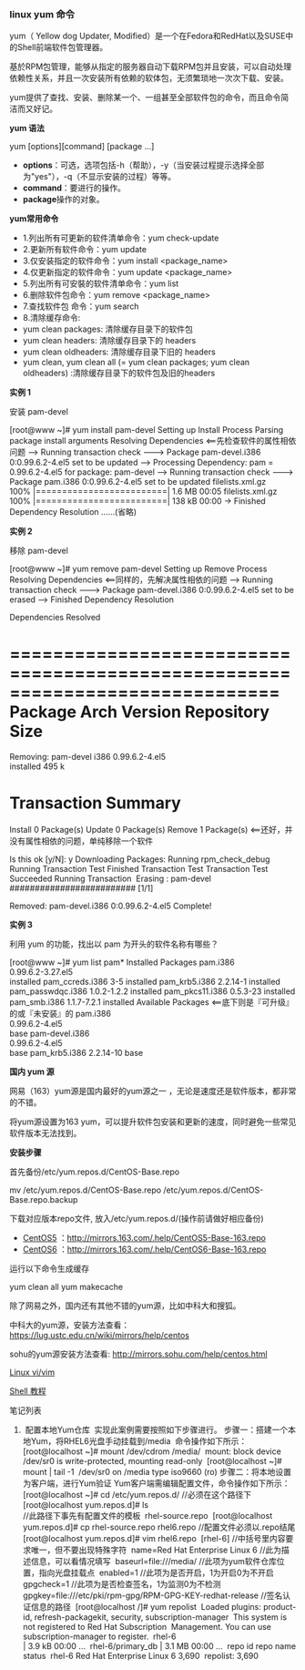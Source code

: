 ###  linux yum 命令

yum（ Yellow dog Updater, Modified）是一个在Fedora和RedHat以及SUSE中的Shell前端软件包管理器。

基於RPM包管理，能够从指定的服务器自动下载RPM包并且安装，可以自动处理依赖性关系，并且一次安装所有依赖的软体包，无须繁琐地一次次下载、安装。

yum提供了查找、安装、删除某一个、一组甚至全部软件包的命令，而且命令简洁而又好记。

**yum 语法**

yum [options][command] [package ...]

- **options**：可选，选项包括-h（帮助），-y（当安装过程提示选择全部为"yes"），-q（不显示安装的过程）等等。
- **command**：要进行的操作。
- **package**操作的对象。

 

**yum常用命令**

- 1.列出所有可更新的软件清单命令：yum      check-update
- 2.更新所有软件命令：yum      update
- 3.仅安装指定的软件命令：yum      install <package_name>
- 4.仅更新指定的软件命令：yum      update <package_name>
- 5.列出所有可安裝的软件清单命令：yum      list
- 6.删除软件包命令：yum      remove <package_name>
- 7.查找软件包 命令：yum      search <keyword>
- 8.清除缓存命令:
- yum clean      packages: 清除缓存目录下的软件包
- yum clean headers:      清除缓存目录下的 headers
- yum clean      oldheaders: 清除缓存目录下旧的 headers
- yum clean, yum      clean all (= yum clean packages; yum clean oldheaders)      :清除缓存目录下的软件包及旧的headers

**实例 1**

安装 pam-devel

[root@www ~]# yum install pam-devel
  Setting up Install
 Process
  Parsing
 package install
 arguments
  Resolving
 Dependencies  <==先检查软件的属性相依问题
  -->
 Running transaction
 check
  --->
 Package pam-devel.i386 0:0.99.6.2-4.el5 set to be
 updated
  -->
 Processing
 Dependency: pam = 0.99.6.2-4.el5 for package: pam-devel
  -->
 Running transaction
 check
  --->
 Package pam.i386 0:0.99.6.2-4.el5 set to be
 updated
  filelists.xml.gz         
 100% |=========================| 1.6 MB    00:05
  filelists.xml.gz         
 100% |=========================| 138 kB    00:00
  ->
 Finished
 Dependency Resolution
  ……(省略)

**实例 2**

移除 pam-devel

[root@www ~]# yum remove pam-devel
  Setting up Remove
 Process
  Resolving
 Dependencies  <==同样的，先解决属性相依的问题
  -->
 Running transaction
 check
  --->
 Package pam-devel.i386 0:0.99.6.2-4.el5 set to be
 erased
  -->
 Finished
 Dependency Resolution

Dependencies Resolved

=============================================================================
   Package                 Arch       Version          Repository       
 Size
  =============================================================================
  Removing:
   pam-devel               i386       0.99.6.2-4.el5  
 installed         495 k

Transaction
 Summary
  =============================================================================
  Install      0 Package(s)
  Update       0 Package(s)
  Remove       1 Package(s)  <==还好，并没有属性相依的问题，单纯移除一个软件

Is
 this ok [y/N]: y
  Downloading Packages:
  Running rpm_check_debug
  Running Transaction
 Test
  Finished Transaction
 Test
  Transaction Test
 Succeeded
  Running Transaction
​    Erasing   : pam-devel                   
 \#########################
 [1/1]

Removed: pam-devel.i386 0:0.99.6.2-4.el5
  Complete!

**实例 3**

利用 yum 的功能，找出以 pam 为开头的软件名称有哪些？

[root@www ~]# yum list pam*
  Installed
 Packages
  pam.i386                 
 0.99.6.2-3.27.el5     
 installed
  pam_ccreds.i386           3-5                    installed
  pam_krb5.i386             2.2.14-1               installed
  pam_passwdqc.i386         1.0.2-1.2.2            installed
  pam_pkcs11.i386           0.5.3-23               installed
  pam_smb.i386              1.1.7-7.2.1            installed
  Available
 Packages <==底下则是『可升级』的或『未安装』的
  pam.i386                 
 0.99.6.2-4.el5        
 base
  pam-devel.i386           
 0.99.6.2-4.el5        
 base
  pam_krb5.i386             2.2.14-10              base

 

**国内 yum 源**

网易（163）yum源是国内最好的yum源之一 ，无论是速度还是软件版本，都非常的不错。

将yum源设置为163 yum，可以提升软件包安装和更新的速度，同时避免一些常见软件版本无法找到。

**安装步骤**

首先备份/etc/yum.repos.d/CentOS-Base.repo

mv /etc/yum.repos.d/CentOS-Base.repo /etc/yum.repos.d/CentOS-Base.repo.backup

下载对应版本repo文件, 放入/etc/yum.repos.d/(操作前请做好相应备份)

- [CentOS5](http://mirrors.163.com/.help/CentOS5-Base-163.repo) ：<http://mirrors.163.com/.help/CentOS5-Base-163.repo>
- [CentOS6](http://mirrors.163.com/.help/CentOS6-Base-163.repo) ：<http://mirrors.163.com/.help/CentOS6-Base-163.repo>

运行以下命令生成缓存

yum clean all
  yum makecache

除了网易之外，国内还有其他不错的yum源，比如中科大和搜狐。

中科大的yum源，安装方法查看：<https://lug.ustc.edu.cn/wiki/mirrors/help/centos>

sohu的yum源安装方法查看: <http://mirrors.sohu.com/help/centos.html>

 [Linux vi/vim](http://www.runoob.com/linux/linux-vim.html)

[Shell 教程](http://www.runoob.com/linux/linux-shell.html) 

 笔记列表

1.   
   ​            配置本地Yum仓库
   ​            实现此案例需要按照如下步骤进行。
   ​            步骤一：搭建一个本地Yum，将RHEL6光盘手动挂载到/media
   ​            命令操作如下所示：
   ​            [root@localhost ~]# mount /dev/cdrom /media/
   ​            mount: block device /dev/sr0 is write-protected, mounting read-only
   ​            [root@localhost ~]# mount | tail -1
   ​            /dev/sr0 on /media type iso9660 (ro)
   ​            步骤二：将本地设置为客户端，进行Yum验证
   ​            Yum客户端需编辑配置文件，命令操作如下所示：
   ​            [root@localhost ~]# cd /etc/yum.repos.d/         //必须在这个路径下
   ​            [root@localhost yum.repos.d]# ls                 
   ​      //此路径下事先有配置文件的模板
   ​            rhel-source.repo
   ​            [root@localhost yum.repos.d]# cp rhel-source.repo rhel6.repo //配置文件必须以.repo结尾
   ​            [root@localhost yum.repos.d]# vim rhel6.repo
   ​            [rhel-6]                                     //中括号里内容要求唯一，但不要出现特殊字符
   ​            name=Red Hat Enterprise Linux 6           //此为描述信息，可以看情况填写
   ​            baseurl=file:///media/                     //此项为yum软件仓库位置，指向光盘挂载点
   ​            enabled=1                                   //此项为是否开启，1为开启0为不开启
   ​            gpgcheck=1                                  //此项为是否检查签名，1为监测0为不检测
   ​            gpgkey=file:///etc/pki/rpm-gpg/RPM-GPG-KEY-redhat-release  //签名认证信息的路径
   ​            [root@localhost /]# yum repolist
   ​            Loaded plugins: product-id, refresh-packagekit, security, subscription-manager
   ​            This system is not registered to Red Hat Subscription
   ​      Management. You can use subscription-manager to register.
   ​            rhel-6                                           
   ​      | 3.9 kB     00:00 ... 
   ​            rhel-6/primary_db                                  | 3.1 MB     00:00 ... 
   ​            repo id             repo
   ​      name                                    
   ​      status
   ​            rhel-6              Red Hat Enterprise Linux 6                    3,690
   ​            repolist: 3,690